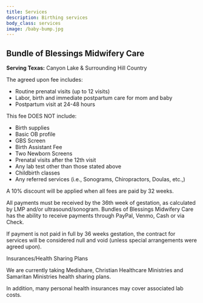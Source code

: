 ```yaml
---
title: Services
description: Birthing services
body_class: services
image: /baby-bump.jpg
---
```


## Bundle of Blessings Midwifery Care

**Serving Texas:** Canyon Lake & Surrounding Hill Country

The agreed upon fee includes:

- Routine prenatal visits (up to 12 visits)
- Labor, birth and immediate postpartum care for mom and baby
- Postpartum visit at 24-48 hours

This fee DOES NOT include:

- Birth supplies
- Basic OB profile
- GBS Screen
- Birth Assistant Fee
- Two Newborn Screens
- Prenatal visits after the 12th visit
- Any lab test other than those stated above
- Childbirth classes
- Any referred services (i.e., Sonograms, Chiropractors, Doulas, etc.,)

A 10% discount will be applied when all fees are paid by 32 weeks.

All payments must be received by the 36th week of gestation, as calculated by LMP and/or ultrasound/sonogram. Bundles of Blessings Midwifery Care has the ability to receive payments through PayPal, Venmo, Cash or via Check.

If payment is not paid in full by 36 weeks gestation, the contract for services will be considered null and void (unless special arrangements were agreed upon).

Insurances/Health Sharing Plans

We are currently taking Medishare, Christian Healthcare Ministries and Samaritan Ministries health sharing plans.

In addition, many personal health insurances may cover associated lab costs.
